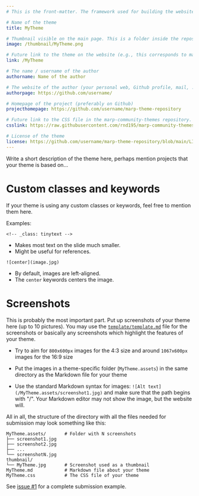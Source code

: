 ```yaml
---
# This is the front-matter. The framework used for building the website uses these parameters to generate the pages.

# Name of the theme
title: MyTheme

# Thumbnail visible on the main page. This is a folder inside the repository. Aim for an 800x600px image
image: /thumbnail/MyTheme.png

# Future link to the theme on the website (e.g., this corresponds to marp-community-themes.vercel.app/MyTheme)
link: /MyTheme

# The name / username of the author
authorname: Name of the author

# The website of the author (your personal web, Github profile, mail, ...)
authorpage: https://github.com/username/

# Homepage of the project (preferably on Github)
projecthomepage: https://github.com/username/marp-theme-repository

# Future link to the CSS file in the marp-community-themes repository. You only need to change the very last part of the URL
csslink: https://raw.githubusercontent.com/rnd195/marp-community-themes/main/themes/MyTheme.css

# License of the theme
license: https://github.com/username/marp-theme-repository/blob/main/LICENSE
---
```


Write a short description of the theme here, perhaps mention projects that your theme is based on…

# Custom classes and keywords

If your theme is using any custom classes or keywords, feel free to mention them here.

Examples:

`<!-- _class: tinytext -->`

- Makes most text on the slide much smaller.
- Might be useful for references.

`![center](image.jpg)`

- By default, images are left-aligned.
- The `center` keywords centers the image.

# Screenshots

This is probably the most important part. Put up screenshots of your theme here (up to 10 pictures). You may use the [`template/template.md`](https://github.com/rnd195/marp-community-themes/blob/main/template/template.md) file for the screenshots or basically any screenshots which highlight the features of your theme.

- Try to aim for `800x600px` images for the 4:3 size and around `1067x600px` images for the 16:9 size

- Put the images in a theme-specific folder (`MyTheme.assets`) in the same directory as the Markdown file for your theme
- Use the standard Markdown syntax for images: `![Alt text](/MyTheme.assets/screenshot1.jpg)` and make sure that the path begins with "/". Your Markdown editor may not show the image, but the website will.

All in all, the structure of the directory with all the files needed for submission may look something like this:

```
MyTheme.assets/       # Folder with N screenshots
├── screenshot1.jpg
├── screenshot2.jpg
├── ...
└── screenshotN.jpg
thumbnail/
└── MyTheme.jpg       # Screenshot used as a thumbnail
MyTheme.md            # Markdown file about your theme
MyTheme.css	          # The CSS file of your theme
```

See [issue #1](https://github.com/rnd195/marp-community-themes/issues/1) for a complete submission example.
